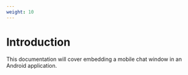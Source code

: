 ```yaml
---
weight: 10
---
```


# Introduction

This documentation will cover embedding a mobile chat window in an Android application. 